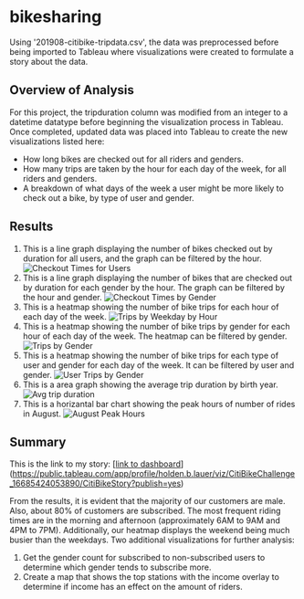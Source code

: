 # bikesharing
Using '201908-citibike-tripdata.csv', the data was preprocessed before being imported to Tableau where visualizations were created to formulate a story about the data.
## Overview of Analysis
For this project, the tripduration column was modified from an integer to a datetime datatype before beginning the visualization process in Tableau. Once completed, updated data was placed into Tableau to create the new visualizations listed here:
- How long bikes are checked out for all riders and genders.
- How many trips are taken by the hour for each day of the week, for all riders and genders.
- A breakdown of what days of the week a user might be more likely to check out a bike, by type of user and gender.
## Results
1. This is a line graph displaying the number of bikes checked out by duration for all users, and the graph can be filtered by the hour.
![Checkout Times for Users](https://user-images.githubusercontent.com/110861876/202020113-2ca3fa0d-8f42-4537-a068-188035dd7562.png)
2. This is a line graph displaying the number of bikes that are checked out by duration for each gender by the hour. The graph can be filtered by the hour and gender.
![Checkout Times by Gender](https://user-images.githubusercontent.com/110861876/202020793-5f06c7ef-f20f-4143-b177-cce48456f8b7.png)
3. This is a heatmap showing the number of bike trips for each hour of each day of the week.
![Trips by Weekday by Hour](https://user-images.githubusercontent.com/110861876/202021030-6a6def01-c195-4ea0-9f04-873c6aed0f0d.png)
4. This is a heatmap showing the number of bike trips by gender for each hour of each day of the week. The heatmap can be filtered by gender.
![Trips by Gender](https://user-images.githubusercontent.com/110861876/202021148-97f80fca-c566-4033-9c32-75541af836d3.png)
5. This is a heatmap showing the number of bike trips for each type of user and gender for each day of the week. It can be filtered by user and gender.
![User Trips by Gender](https://user-images.githubusercontent.com/110861876/202021273-cb39d18f-f014-4f57-970f-e61f12385480.png)
6. This is a area graph showing the average trip duration by birth year.
![Avg trip duration](https://user-images.githubusercontent.com/110861876/202021437-14aff0be-a3d7-4392-8391-ec5e053c995b.png)
7. This is a horizantal bar chart showing the peak hours of number of rides in August.
![August Peak Hours](https://user-images.githubusercontent.com/110861876/202021614-1afe85e7-c78b-4690-a5a8-5de60d183225.png)
## Summary
This is the link to my story:
[[link to dashboard]((https://public.tableau.com/app/profile/holden.b.lauer/viz/CitiBikeChallenge_16685424053890/CitiBikeStory?publish=yes))](https://public.tableau.com/app/profile/holden.b.lauer/viz/CitiBikeChallenge_16685424053890/CitiBikeStory?publish=yes)

From the results, it is evident that the majority of our customers are male. Also, about 80% of customers are subscribed. The most frequent riding times are in the morning and afternoon (approximately 6AM to 9AM and 4PM to 7PM). Additionally, our heatmap displays the weekend being much busier than the weekdays.
Two additional visualizations for further analysis:
1. Get the gender count for subscribed to non-subscribed users to determine which gender tends to subscribe more.
2. Create a map that shows the top stations with the income overlay to determine if income has an effect on the amount of riders.
